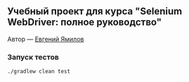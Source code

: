 ## Учебный проект для курса "Selenium WebDriver: полное руководство"

Автор — [Евгений Ямилов](mailto:evgeny@yamilov.com)

### Запуск тестов

`./gradlew clean test`
